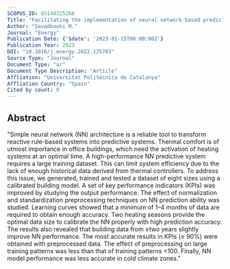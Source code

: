 ```yaml
---
SCOPUS_ID: 85140325268
Title: "Facilitating the implementation of neural network-based predictive control to optimize building heating operation"
Author: "Savadkoohi M."
Journal: "Energy"
Publication Date: {'$date': '2023-01-15T00:00:00Z'}
Publication Year: 2023
DOI: "10.1016/j.energy.2022.125703"
Source Type: "Journal"
Document Type: "ar"
Document Type Description: "Article"
Affliation: "Universitat Politécnica de Catalunya"
Affliation Country: "Spain"
Cited by count: 0
---
```


## Abstract
"Simple neural network (NN) architecture is a reliable tool to transform reactive rule-based systems into predictive systems. Thermal comfort is of utmost importance in office buildings, which need the activation of heating systems at an optimal time. A high-performance NN predictive system requires a large training dataset. This can limit system efficiency due to the lack of enough historical data derived from thermal controllers. To address this issue, we generated, trained and tested a dataset of eight sizes using a calibrated building model. A set of key performance indicators (KPIs) was improved by studying the output performance. The effect of normalization and standardization preprocessing techniques on NN prediction ability was studied. Learning curves showed that a minimum of 1–4 months of data are required to obtain enough accuracy. Two heating seasons provide the optimal data size to calibrate the NN properly with high prediction accuracy. The results also revealed that building data from ≥two years slightly improve NN performance. The most accurate results in KPIs (≥ 90%) were obtained with preprocessed data. The effect of preprocessing on large training patterns was less than that of training patterns <100. Finally, NN model performance was less accurate in cold climate zones."
